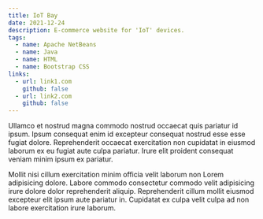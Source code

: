 ```yaml
---
title: IoT Bay
date: 2021-12-24
description: E-commerce website for 'IoT' devices.
tags:
  - name: Apache NetBeans
  - name: Java
  - name: HTML
  - name: Bootstrap CSS
links:
  - url: link1.com
    github: false
  - url: link2.com
    github: false
---
```


Ullamco et nostrud magna commodo nostrud occaecat quis pariatur id ipsum. Ipsum
consequat enim id excepteur consequat nostrud esse esse fugiat dolore.
Reprehenderit occaecat exercitation non cupidatat in eiusmod laborum ex eu
fugiat aute culpa pariatur. Irure elit proident consequat veniam minim ipsum ex
pariatur.

Mollit nisi cillum exercitation minim officia velit laborum non Lorem
adipisicing dolore. Labore commodo consectetur commodo velit adipisicing irure
dolore dolor reprehenderit aliquip. Reprehenderit cillum mollit eiusmod
excepteur elit ipsum aute pariatur in. Cupidatat ex culpa velit culpa ad non
labore exercitation irure laborum.
